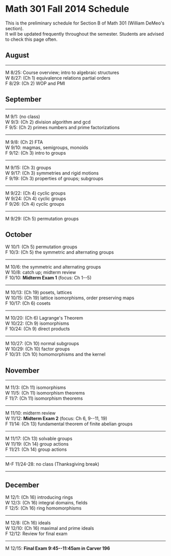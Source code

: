 # Math 301 Fall 2014 Schedule

This is the preliminary schedule for Section B of Math 301
(William DeMeo's section).  
It will be updated frequently throughout the semester. 
Students are advised to check this page often.

## August

---------------------------------------------------------
M 8/25: Course overview; intro to algebraic structures  
W 8/27: (Ch 1) equivalence relations partial orders  
F 8/29: (Ch 2) WOP and PMI  

## September

---------------------------------------------------------
M 9/1: (no class)  
W 9/3: (Ch 2) division algorithm and gcd  
F 9/5: (Ch 2) primes numbers and prime factorizations  

---------------------------------------------------------
M 9/8: (Ch 2) FTA  
W 9/10: magmas, semigroups, monoids  
F 9/12: (Ch 3) intro to groups  

---------------------------------------------------------
M 9/15: (Ch 3) groups  
W 9/17: (Ch 3) symmetries and rigid motions  
F 9/19: (Ch 3) properties of groups; subgroups  

---------------------------------------------------------
M 9/22: (Ch 4) cyclic groups  
W 9/24: (Ch 4) cyclic groups  
F 9/26: (Ch 4) cyclic groups  

---------------------------------------------------------
M 9/29: (Ch 5) permutation groups  
  
## October

W 10/1: (Ch 5) permutation groups   
F 10/3: (Ch 5) the symmetric and alternating groups  

---------------------------------------------------------
M 10/6: the symmetric and alternating groups  
W 10/8: catch up; midterm review  
F 10/10: **Midterm Exam 1** (focus: Ch 1--5)  

---------------------------------------------------------
M 10/13: (Ch 19) posets, lattices  
W 10/15: (Ch 19) lattice isomorphisms, order preserving maps  
F 10/17: (Ch 6) cosets  

---------------------------------------------------------
M 10/20: (Ch 6) Lagrange's Theorem  
W 10/22: (Ch 9) isomorphisms  
F 10/24: (Ch 9) direct products  

---------------------------------------------------------
M 10/27: (Ch 10) normal subgroups  
W 10/29: (Ch 10) factor groups  
F 10/31: (Ch 10) homomorphisms and the kernel  

## November

---------------------------------------------------------
M 11/3: (Ch 11) isomorphisms  
W 11/5: (Ch 11) isomorphism theorems  
F 11/7: (Ch 11) isomorphism theorems  

---------------------------------------------------------
M 11/10: midterm review  
W 11/12: **Midterm Exam 2** (focus: Ch 6, 9--11, 19)  
F 11/14: (Ch 13) fundamental theorem of finite abelian groups  

---------------------------------------------------------
M 11/17: (Ch 13) solvable groups  
W 11/19: (Ch 14) group actions  
F 11/21: (Ch 14) group actions  

---------------------------------------------------------
M-F 11/24-28: no class (Thanksgiving break)   

---------------------------------------------------------

## December

M 12/1: (Ch 16) introducing rings  
W 12/3: (Ch 16) integral domains, fields  
F 12/5: (Ch 16) ring homomorphisms

---------------------------------------------------------
M 12/8: (Ch 16) ideals  
W 12/10: (Ch 16) maximal and prime ideals  
F 12/12: Review for final exam  

---------------------------------------------------------
M 12/15: **Final Exam 9:45--11:45am in Carver 196**  




                                                                  
